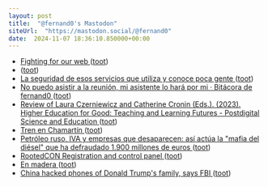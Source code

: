 ```yaml
---
layout: post
title:  "@fernand0's Mastodon"
siteUrl:  "https://mastodon.social/@fernand0"
date:  2024-11-07 18:36:10.850000+00:00
---
```

*  [Fighting for our web ](https://www.citationneeded.news/fighting-for-our-web) ([toot](https://mastodon.social/@fernand0/113443115554516757))
*  [ ](https://mastodon.social/users/fernand0/statuses/113443061818709892/activity) ([toot](https://mastodon.social/users/fernand0/statuses/113443061818709892/activity))
*  [La seguridad de esos servicios que utiliza y conoce poca gente ](http://fernand0.github.io//aeropuerto-SQL-seguridad) ([toot](https://mastodon.social/@fernand0/113442903001439634))
*  [No puedo asistir a la reunión, mi asistente lo hará por mi · Bitácora de fernand0 ](http://blog.elmundoesimperfecto.com/2024/11/07/reunion-ia-bot) ([toot](https://mastodon.social/@fernand0/113442858965566897))
*  [Review of Laura Czerniewicz and Catherine Cronin (Eds.). (2023). Higher Education for Good: Teaching and Learning Futures - Postdigital Science and Education ](https://link.springer.com/article/10.1007/s42438-024-00511-) ([toot](https://mastodon.social/@fernand0/113442849433262138))
*  [Tren en Chamartín ](https://avecesunafoto.wordpress.com/2024/11/07/tren-en-chamartin) ([toot](https://mastodon.social/@fernand0/113442782762492459))
*  [Petróleo ruso, IVA y empresas que desaparecen: así actúa la "mafia del diésel" que ha defraudado 1.900 millones de euros ](https://www.xataka.com/movilidad/te-venden-combustible-muy-barato-sospecha-se-investiga-mafia-diesel-defraudar-1-900-millones-euro) ([toot](https://mastodon.social/@fernand0/113442660463878538))
*  [RootedCON Registration and control panel ](https://cfp.rootedcon.com/cfp/oldskool/7) ([toot](https://mastodon.social/@fernand0/113442403274607972))
*  [En madera ](https://www.flickr.com/photos/fernand0/54080256484) ([toot](https://mastodon.social/@fernand0/113441738553719532))
*  [China hacked phones of Donald Trump's family, says FBI ](https://www.telegraph.co.uk/us/politics/2024/10/29/china-hacked-phones-donald-trump-family-says-fbi) ([toot](https://mastodon.social/@fernand0/113441716708078020))
